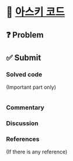 # :bookmark_tabs: [아스키 코드][title]

## :question: Problem

## :white_check_mark: Submit
### Solved code
(Important part only)
``` java
```
### Commentary

### Discussion

### References
(If there is any reference)

[title]: https://www.acmicpc.net/problem/11654